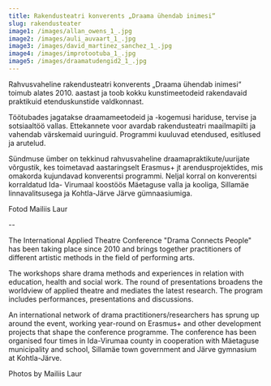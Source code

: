 ```yaml
---
title: Rakendusteatri konverents „Draama ühendab inimesi“
slug: rakendusteater
image1: /images/allan_owens_1_.jpg
image2: /images/auli_auvaart_1_.jpg
image3: /images/david_martinez_sanchez_1_.jpg
image4: /images/improtootuba_1_.jpg
image5: /images/draamatudengid2_1_.jpg
---
```

Rahvusvaheline rakendusteatri konverents „Draama ühendab inimesi“ toimub alates 2010. aastast ja toob kokku kunstimeetodeid rakendavaid praktikuid etenduskunstide valdkonnast. 

Töötubades jagatakse draamameetodeid ja -kogemusi hariduse, tervise ja sotsiaaltöö vallas. Ettekannete voor avardab rakendusteatri maailmapilti ja vahendab värskemaid uuringuid. Programmi kuuluvad etendused, esitlused ja arutelud. 

Sündmuse ümber on tekkinud rahvusvaheline draamapraktikute/uurijate võrgustik, kes toimetavad aastaringselt Erasmus+ jt arendusprojektides, mis omakorda kujundavad konverentsi programmi. Neljal korral on konverentsi korraldatud Ida- Virumaal koostöös Mäetaguse valla ja kooliga, Sillamäe linnavalitsusega ja Kohtla-Järve Järve gümnaasiumiga.

Fotod Mailiis Laur

\--

The International Applied Theatre Conference "Drama Connects People" has been taking place since 2010 and brings together practitioners of different artistic methods in the field of performing arts. 

The workshops share drama methods and experiences in relation with education, health and social work. The round of presentations broadens the worldview of applied theatre and mediates the latest research. The program includes performances, presentations and discussions. 

An international network of drama practitioners/researchers has sprung up around the event, working year-round on Erasmus+ and other development projects that shape the conference programme. The conference has been organised four times in Ida-Virumaa county in cooperation with Mäetaguse municipality and school, Sillamäe town government and Järve gymnasium at Kohtla-Järve.

Photos by Mailiis Laur
